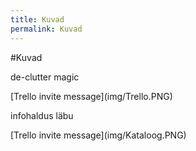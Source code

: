 ```yaml
---
title: Kuvad
permalink: Kuvad
---
```


#Kuvad

<p class='tags'><span class='tag'>de-clutter</span> <span class='tag'>magic</span></p>
[Trello invite message](img/Trello.PNG)

<p class='tags'><span class='tag'>infohaldus</span> <span class='tag'>läbu</span></p>
[Trello invite message](img/Kataloog.PNG)



